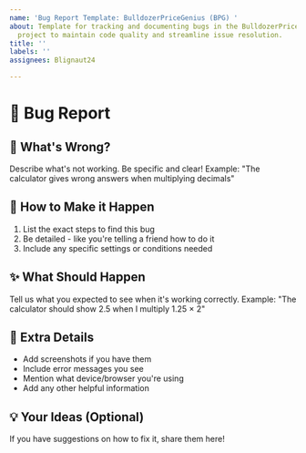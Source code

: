 ```yaml
---
name: 'Bug Report Template: BulldozerPriceGenius (BPG) '
about: Template for tracking and documenting bugs in the BulldozerPriceGenius (BPG)
  project to maintain code quality and streamline issue resolution.
title: ''
labels: ''
assignees: Blignaut24

---
```


# 🐛 Bug Report

## 📝 What's Wrong?
Describe what's not working. Be specific and clear!
Example: "The calculator gives wrong answers when multiplying decimals"

## 🔄 How to Make it Happen
1. List the exact steps to find this bug
2. Be detailed - like you're telling a friend how to do it
3. Include any specific settings or conditions needed

## ✨ What Should Happen
Tell us what you expected to see when it's working correctly.
Example: "The calculator should show 2.5 when I multiply 1.25 × 2"

## 📸 Extra Details
- Add screenshots if you have them
- Include error messages you see
- Mention what device/browser you're using
- Add any other helpful information

## 💡 Your Ideas (Optional)
If you have suggestions on how to fix it, share them here!
